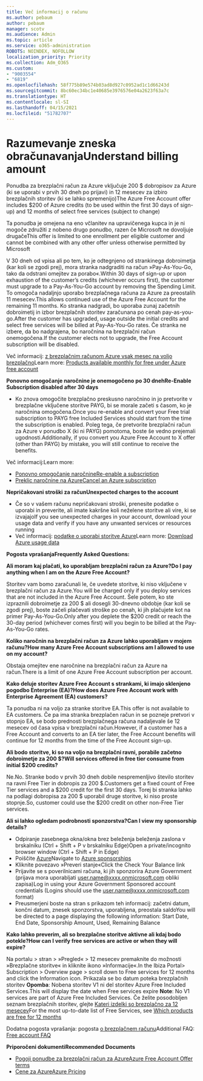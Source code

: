 ```yaml
---
title: Več informacij o računu
ms.author: pebaum
author: pebaum
manager: scotv
ms.audience: Admin
ms.topic: article
ms.service: o365-administration
ROBOTS: NOINDEX, NOFOLLOW
localization_priority: Priority
ms.collection: Adm_O365
ms.custom:
- "9003554"
- "6819"
ms.openlocfilehash: 58f775b89e574b03ad8d927c0952ad1c1d66243d
ms.sourcegitcommit: 8bc60ec34bc1e40685e3976576e04a2623f63a7c
ms.translationtype: HT
ms.contentlocale: sl-SI
ms.lasthandoff: 04/15/2021
ms.locfileid: "51782707"
---
```

# <a name="understand-billing-amount"></a><span data-ttu-id="a183a-102">Razumevanje zneska obračunavanja</span><span class="sxs-lookup"><span data-stu-id="a183a-102">Understand billing amount</span></span>

<span data-ttu-id="a183a-103">Ponudba za brezplačni račun za Azure vključuje 200 $ dobropisov za Azure (ki se uporabi v prvih 30 dneh po prijavi) in 12 mesecev za izbiro brezplačnih storitev (ki se lahko spremenijo)</span><span class="sxs-lookup"><span data-stu-id="a183a-103">The Azure Free Account offer includes $200 of Azure credits (to be used within the first 30 days of sign-up) and 12 months of select free services (subject to change)</span></span>

<span data-ttu-id="a183a-104">Ta ponudba je omejena na eno včlanitev na upravičenega kupca in je ni mogoče združiti z nobeno drugo ponudbo, razen če Microsoft ne dovoljuje drugače</span><span class="sxs-lookup"><span data-stu-id="a183a-104">This offer is limited to one enrollment per eligible customer and cannot be combined with any other offer unless otherwise permitted by Microsoft</span></span>

<span data-ttu-id="a183a-105">V 30 dneh od vpisa ali po tem, ko je odtegnjeno od strankinega dobroimetja (kar koli se zgodi prej), mora stranka nadgraditi na račun »Pay-As-You-Go, tako da odstrani omejitev za porabo«.</span><span class="sxs-lookup"><span data-stu-id="a183a-105">Within 30 days of sign-up or upon exhaustion of the customer’s credits (whichever occurs first), the customer must upgrade to a Pay-As-You-Go account by removing the Spending Limit.</span></span> <span data-ttu-id="a183a-106">To omogoča nadaljnjo uporabo brezplačnega računa za Azure za preostalih 11 mesecev.</span><span class="sxs-lookup"><span data-stu-id="a183a-106">This allows continued use of the Azure Free Account for the remaining 11 months.</span></span> <span data-ttu-id="a183a-107">Ko stranka nadgradi, bo uporaba zunaj začetnih dobroimetij in izbor brezplačnih storitev zaračunana po cenah pay-as-you-go.</span><span class="sxs-lookup"><span data-stu-id="a183a-107">After the customer has upgraded, usage outside the initial credits and select free services will be billed at Pay-As-You-Go rates.</span></span> <span data-ttu-id="a183a-108">Če stranka ne izbere, da bo nadgrajena, bo naročnina na brezplačni račun onemogočena.</span><span class="sxs-lookup"><span data-stu-id="a183a-108">If the customer elects not to upgrade, the Free Account subscription will be disabled.</span></span>

<span data-ttu-id="a183a-109">Več informacij: [z brezplačnim računom Azure vsak mesec na voljo brezplačno](https://azure.microsoft.com/free/free-account-faq/)</span><span class="sxs-lookup"><span data-stu-id="a183a-109">Learn more: [Products available monthly for free under Azure free account](https://azure.microsoft.com/free/free-account-faq/)</span></span>

<span data-ttu-id="a183a-110">**Ponovno omogočanje naročnine je onemogočeno po 30 dneh**</span><span class="sxs-lookup"><span data-stu-id="a183a-110">**Re-Enable Subscription disabled after 30 days**</span></span>

- <span data-ttu-id="a183a-111">Ko znova omogočite brezplačno preskusno naročnino in jo pretvorite v brezplačne vključene storitve PAYG, bi se morale začeti s časom, ko je naročnina omogočena.</span><span class="sxs-lookup"><span data-stu-id="a183a-111">Once you re-enable and convert your Free trial subscription to PAYG free Included Services should start from the time the subscription is enabled.</span></span> <span data-ttu-id="a183a-112">Poleg tega, če pretvorite brezplačni račun za Azure v ponudbo X (ki ni PAYG) pomotoma, boste še vedno prejemali ugodnosti.</span><span class="sxs-lookup"><span data-stu-id="a183a-112">Additionally, if you convert you Azure Free Account to X offer (other than PAYG) by mistake, you will still continue to receive the benefits.</span></span>

<span data-ttu-id="a183a-113">Več informacij:</span><span class="sxs-lookup"><span data-stu-id="a183a-113">Learn more:</span></span> 
- [<span data-ttu-id="a183a-114">Ponovno omogočanje naročnine</span><span class="sxs-lookup"><span data-stu-id="a183a-114">Re-enable a subscription</span></span>](https://docs.microsoft.com/azure/billing/billing-subscription-become-disable?WT.mc_id=Portal-Microsoft_Azure_Support)
- [<span data-ttu-id="a183a-115">Preklic naročnine na Azure</span><span class="sxs-lookup"><span data-stu-id="a183a-115">Cancel an Azure subscription</span></span>](https://docs.microsoft.com/azure/billing/billing-how-to-cancel-azure-subscription?WT.mc_id=Portal-Microsoft_Azure_Support)

<span data-ttu-id="a183a-116">**Nepričakovani stroški za račun**</span><span class="sxs-lookup"><span data-stu-id="a183a-116">**Unexpected charges to the account**</span></span>

- <span data-ttu-id="a183a-117">Če so v vašem računu nepričakovani stroški, prenesite podatke o uporabi in preverite, ali imate kakršne koli neželene storitve ali vire, ki se izvajajo</span><span class="sxs-lookup"><span data-stu-id="a183a-117">If you see unexpected charges in your account, download your usage data and verify if you have any unwanted services or resources running</span></span>
- <span data-ttu-id="a183a-118">Več informacij: [podatke o uporabi storitve Azure](https://docs.microsoft.com/azure/billing/billing-download-azure-invoice-daily-usage-date?WT.mc_id=Portal-Microsoft_Azure_Support#download-usage)</span><span class="sxs-lookup"><span data-stu-id="a183a-118">Learn more: [Download Azure usage data](https://docs.microsoft.com/azure/billing/billing-download-azure-invoice-daily-usage-date?WT.mc_id=Portal-Microsoft_Azure_Support#download-usage)</span></span>

<span data-ttu-id="a183a-119">**Pogosta vprašanja**</span><span class="sxs-lookup"><span data-stu-id="a183a-119">**Frequently Asked Questions:**</span></span>

<span data-ttu-id="a183a-120">**Ali moram kaj plačati, ko uporabljam brezplačni račun za Azure?**</span><span class="sxs-lookup"><span data-stu-id="a183a-120">**Do I pay anything when I am on the Azure Free Account?**</span></span>

<span data-ttu-id="a183a-121">Storitev vam bomo zaračunali le, če uvedete storitve, ki niso vključene v brezplačni račun za Azure.</span><span class="sxs-lookup"><span data-stu-id="a183a-121">You will be charged only if you deploy services that are not included in the Azure Free Account.</span></span> <span data-ttu-id="a183a-122">Šele potem, ko ste izpraznili dobroimetje za 200 $ ali dosegli 30-dnevno obdobje (kar koli se zgodi prej), boste začeli plačevati stroške po cenah, ki jih plačujete kot na primer Pay-As-You-Go.</span><span class="sxs-lookup"><span data-stu-id="a183a-122">Only after you deplete the $200 credit or reach the 30-day period (whichever comes first) will you begin to be billed at the Pay-As-You-Go rates.</span></span>

<span data-ttu-id="a183a-123">**Koliko naročnin na brezplačni račun za Azure lahko uporabljam v mojem računu?**</span><span class="sxs-lookup"><span data-stu-id="a183a-123">**How many Azure Free Account subscriptions am I allowed to use on my account?**</span></span>  

<span data-ttu-id="a183a-124">Obstaja omejitev ene naročnine na brezplačni račun za Azure na račun.</span><span class="sxs-lookup"><span data-stu-id="a183a-124">There is a limit of one Azure Free Account subscription per account.</span></span>

<span data-ttu-id="a183a-125">**Kako deluje storitev Azure Free Account s strankami, ki imajo sklenjeno pogodbo Enterprise (EA)?**</span><span class="sxs-lookup"><span data-stu-id="a183a-125">**How does Azure Free Account work with Enterprise Agreement (EA) customers?**</span></span>  

<span data-ttu-id="a183a-126">Ta ponudba ni na voljo za stranke storitve EA.</span><span class="sxs-lookup"><span data-stu-id="a183a-126">This offer is not available to EA customers.</span></span> <span data-ttu-id="a183a-127">Če pa ima stranka brezplačen račun in se pozneje pretvori v stopnjo EA, se bodo prednosti brezplačnega računa nadaljevale še 12 mesecev od časa vpisa v brezplačni račun.</span><span class="sxs-lookup"><span data-stu-id="a183a-127">However, if a customer has a Free Account and converts to an EA tier later, the Free Account benefits will continue for 12 months from the time of the Free Account sign-up.</span></span>

<span data-ttu-id="a183a-128">**Ali bodo storitve, ki so na voljo na brezplačni ravni, porabile začetno dobroimetje za 200 $?**</span><span class="sxs-lookup"><span data-stu-id="a183a-128">**Will services offered in free tier consume from initial $200 credits?**</span></span>  

<span data-ttu-id="a183a-129">Ne.</span><span class="sxs-lookup"><span data-stu-id="a183a-129">No.</span></span> <span data-ttu-id="a183a-130">Stranke bodo v prvih 30 dneh dobile nespremenljivo število storitev na ravni Free Tier in dobropis za 200 $.</span><span class="sxs-lookup"><span data-stu-id="a183a-130">Customers get a fixed count of Free Tier services and a $200 credit for the first 30 days.</span></span> <span data-ttu-id="a183a-131">Torej bi stranka lahko na podlagi dobropisa za 200 $ uporabil druge storitve, ki niso proste stopnje.</span><span class="sxs-lookup"><span data-stu-id="a183a-131">So, customer could use the $200 credit on other non-Free Tier services.</span></span>

<span data-ttu-id="a183a-132">**Ali si lahko ogledam podrobnosti sponzorstva?**</span><span class="sxs-lookup"><span data-stu-id="a183a-132">**Can I view my sponsorship details?**</span></span>

- <span data-ttu-id="a183a-133">Odpiranje zasebnega okna/okna brez beleženja beleženja zaslona v brskalniku (Ctrl + Shift + P v brskalniku Edge)</span><span class="sxs-lookup"><span data-stu-id="a183a-133">Open a private/incognito browser window (Ctrl + Shift + P in Edge)</span></span>
- <span data-ttu-id="a183a-134">Poiščite [Azure](http://www.microsoftazuresponsorships.com/)</span><span class="sxs-lookup"><span data-stu-id="a183a-134">Navigate to [Azure sponsorships](http://www.microsoftazuresponsorships.com/)</span></span>
- <span data-ttu-id="a183a-135">Kliknite povezavo »Preveri stanje«</span><span class="sxs-lookup"><span data-stu-id="a183a-135">Click the Check Your Balance link</span></span>
- <span data-ttu-id="a183a-136">Prijavite se s poverilnicami računa, ki jih sponzorira Azure Government (prijava mora uporabljati user.name@xxxx.onmicrosoft.com obliki zapisa)</span><span class="sxs-lookup"><span data-stu-id="a183a-136">Log in using your Azure Government Sponsored account credentials (Logins should use the user.name@xxxx.onmicrosoft.com format)</span></span>
- <span data-ttu-id="a183a-137">Preusmerjeni boste na stran s prikazom teh informacij: začetni datum, končni datum, znesek sponzorstva, uporabljena, preostala saldo</span><span class="sxs-lookup"><span data-stu-id="a183a-137">You will be directed to a page displaying the following information: Start Date, End Date, Sponsorship Amount, Used, Remaining Balance</span></span>

<span data-ttu-id="a183a-138">**Kako lahko preverim, ali so brezplačne storitve aktivne ali kdaj bodo potekle?**</span><span class="sxs-lookup"><span data-stu-id="a183a-138">**How can I verify free services are active or when they will expire?**</span></span>

<span data-ttu-id="a183a-139">Na portalu > stran > »Pregled« > 12 mesecev premaknite do možnosti »Brezplačne storitve« in kliknite ikono »Informacije«.</span><span class="sxs-lookup"><span data-stu-id="a183a-139">In the Ibiza Portal> Subscription > Overview page > scroll down to Free services for 12 months and click the Information icon.</span></span> <span data-ttu-id="a183a-140">Prikazala se bo datum poteka brezplačnih storitev **Opomba**: Nobena storitev V1 ni del storitev Azure Free Included Services.</span><span class="sxs-lookup"><span data-stu-id="a183a-140">This will display the date when Free services expire **Note**: No V1 services are part of Azure Free Included Services.</span></span> <span data-ttu-id="a183a-141">Če želite posodobljen seznam brezplačnih storitev, glejte [Kateri izdelki so brezplačno za 12 mesecev](http://www.microsoftazuresponsorships.com/)</span><span class="sxs-lookup"><span data-stu-id="a183a-141">For the most up-to-date list of Free Services, see [Which products are free for 12 months](http://www.microsoftazuresponsorships.com/)</span></span>

<span data-ttu-id="a183a-142">Dodatna pogosta vprašanja: pogosta [o brezplačnem računu](https://azure.microsoft.com/free/free-account-faq/)</span><span class="sxs-lookup"><span data-stu-id="a183a-142">Additional FAQ: [Free account FAQ](https://azure.microsoft.com/free/free-account-faq/)</span></span>

<span data-ttu-id="a183a-143">**Priporočeni dokumenti**</span><span class="sxs-lookup"><span data-stu-id="a183a-143">**Recommended Documents**</span></span>

- [<span data-ttu-id="a183a-144">Pogoji ponudbe za brezplačni račun za Azure</span><span class="sxs-lookup"><span data-stu-id="a183a-144">Azure Free Account Offer terms</span></span>](https://azure.microsoft.com/offers/ms-azr-0044p/)
- [<span data-ttu-id="a183a-145">Cene za Azure</span><span class="sxs-lookup"><span data-stu-id="a183a-145">Azure Pricing</span></span>](https://azure.microsoft.com/pricing/)